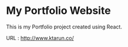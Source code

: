 # My Portfolio Website

This is my Portfolio project created using React.

URL : http://www.ktarun.co/
